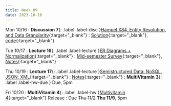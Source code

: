 ```yaml
---
title: Week 09
date: 2023-10-16
---
```


Mon 10/16
: **Discussion 7**{: .label .label-disc }[Hampel X84, Entity Resolution, and Data Granularity](https://drive.google.com/file/d/1qsoTb7_9RAhdVARkLAnmZvRPjBqxF5QT/view?usp=drive_link){:target="\_blank"}
  : [Solution](https://drive.google.com/file/d/1b4KWgkdahVHDmkA6OtAW44uvb7sy-0jN/view?usp=drive_link){:target="\_blank"}, [code](https://data101.datahub.berkeley.edu/hub/user-redirect/git-pull?repo=https%3A%2F%2Fgithub.com%2Fcal-data-eng%2Ffa23-materials&urlpath=lab%2Ftree%2Ffa23-materials%2Fdisc%2Fdisc07%2Fdisc07.ipynb&branch=main){:target="\_blank"}

Tue 10/17
: **Lecture 16**{: .label .label-lecture }[ER Diagrams + Normalization](https://docs.google.com/presentation/d/1E50tqyDDlnNK0tyoKzuu4V4_X_wkeRYq4r9Wp_jkEmw/edit?usp=sharing){:target="\_blank"}
  : [Mid-semester Survey](https://forms.gle/6LFqgyd47Dj84TL4A){:target="\_blank"}, [Notes](https://drive.google.com/file/d/1UCXuRf6N-04mQNJ-fMlN9cNftXn8w2aJ/view?usp=share_link){:target="\_blank"}

Thu 10/19
: **Lecture 17**{: .label .label-lecture }[Semistructured Data: NoSQL, JSON, XML](https://docs.google.com/presentation/d/15TRu0bk3YNbb9GErbcYFi70Ke74wRW7DIyZpIF31RVE/edit?usp=sharing){:target="\_blank"}
  : [Notes](https://drive.google.com/file/d/1TDOpvuFX7kQRG9L8UN8sd5SKrRCj9hMR/view?usp=share_link){:target="\_blank"}
: **MultiVitamin 3**{: .label .label-hw-due } Due, 5pm

Fri 10/20
: **MultiVitamin 4**{: .label .label-hw }[Multivitamin 4](https://www.gradescope.com/courses/576229/assignments/3560740){:target="\_blank"} Release
  : Due <s>Thu 11/2</s> **Thu 11/9**, 5pm
